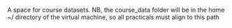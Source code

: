 A space for course datasets. 
NB, the course_data folder will be in the home ~/ directory of the virtual machine, so all practicals must align to this path
